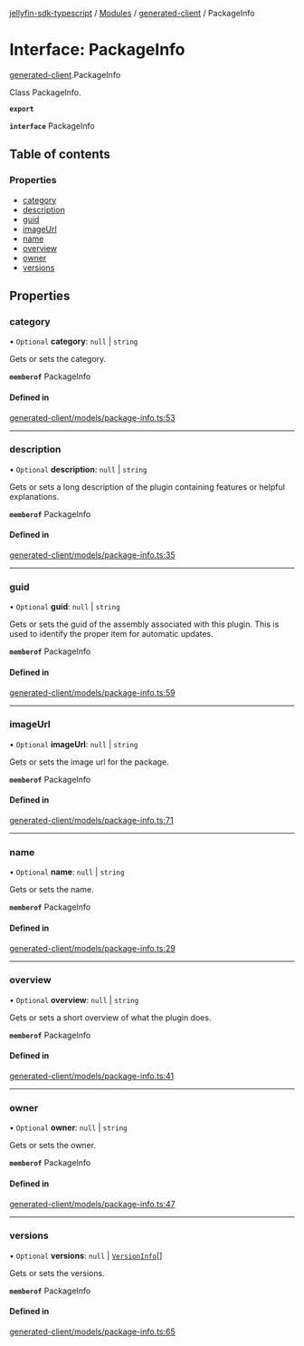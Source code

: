 [jellyfin-sdk-typescript](../README.md) / [Modules](../modules.md) / [generated-client](../modules/generated_client.md) / PackageInfo

# Interface: PackageInfo

[generated-client](../modules/generated_client.md).PackageInfo

Class PackageInfo.

**`export`**

**`interface`** PackageInfo

## Table of contents

### Properties

- [category](generated_client.PackageInfo.md#category)
- [description](generated_client.PackageInfo.md#description)
- [guid](generated_client.PackageInfo.md#guid)
- [imageUrl](generated_client.PackageInfo.md#imageurl)
- [name](generated_client.PackageInfo.md#name)
- [overview](generated_client.PackageInfo.md#overview)
- [owner](generated_client.PackageInfo.md#owner)
- [versions](generated_client.PackageInfo.md#versions)

## Properties

### category

• `Optional` **category**: ``null`` \| `string`

Gets or sets the category.

**`memberof`** PackageInfo

#### Defined in

[generated-client/models/package-info.ts:53](https://github.com/thornbill/jellyfin-sdk-typescript/blob/350a9a5/src/generated-client/models/package-info.ts#L53)

___

### description

• `Optional` **description**: ``null`` \| `string`

Gets or sets a long description of the plugin containing features or helpful explanations.

**`memberof`** PackageInfo

#### Defined in

[generated-client/models/package-info.ts:35](https://github.com/thornbill/jellyfin-sdk-typescript/blob/350a9a5/src/generated-client/models/package-info.ts#L35)

___

### guid

• `Optional` **guid**: ``null`` \| `string`

Gets or sets the guid of the assembly associated with this plugin.  This is used to identify the proper item for automatic updates.

**`memberof`** PackageInfo

#### Defined in

[generated-client/models/package-info.ts:59](https://github.com/thornbill/jellyfin-sdk-typescript/blob/350a9a5/src/generated-client/models/package-info.ts#L59)

___

### imageUrl

• `Optional` **imageUrl**: ``null`` \| `string`

Gets or sets the image url for the package.

**`memberof`** PackageInfo

#### Defined in

[generated-client/models/package-info.ts:71](https://github.com/thornbill/jellyfin-sdk-typescript/blob/350a9a5/src/generated-client/models/package-info.ts#L71)

___

### name

• `Optional` **name**: ``null`` \| `string`

Gets or sets the name.

**`memberof`** PackageInfo

#### Defined in

[generated-client/models/package-info.ts:29](https://github.com/thornbill/jellyfin-sdk-typescript/blob/350a9a5/src/generated-client/models/package-info.ts#L29)

___

### overview

• `Optional` **overview**: ``null`` \| `string`

Gets or sets a short overview of what the plugin does.

**`memberof`** PackageInfo

#### Defined in

[generated-client/models/package-info.ts:41](https://github.com/thornbill/jellyfin-sdk-typescript/blob/350a9a5/src/generated-client/models/package-info.ts#L41)

___

### owner

• `Optional` **owner**: ``null`` \| `string`

Gets or sets the owner.

**`memberof`** PackageInfo

#### Defined in

[generated-client/models/package-info.ts:47](https://github.com/thornbill/jellyfin-sdk-typescript/blob/350a9a5/src/generated-client/models/package-info.ts#L47)

___

### versions

• `Optional` **versions**: ``null`` \| [`VersionInfo`](generated_client.VersionInfo.md)[]

Gets or sets the versions.

**`memberof`** PackageInfo

#### Defined in

[generated-client/models/package-info.ts:65](https://github.com/thornbill/jellyfin-sdk-typescript/blob/350a9a5/src/generated-client/models/package-info.ts#L65)
